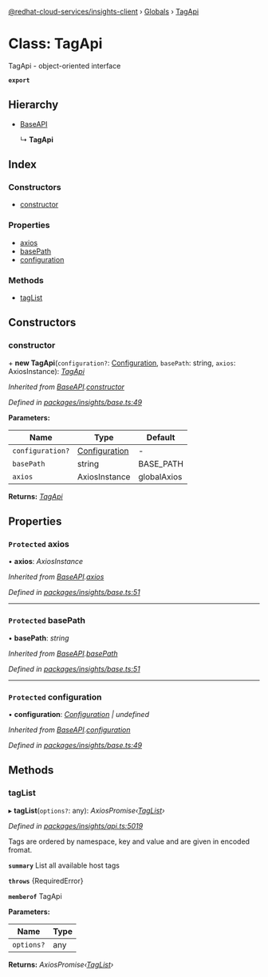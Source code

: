 [@redhat-cloud-services/insights-client](../README.md) › [Globals](../globals.md) › [TagApi](tagapi.md)

# Class: TagApi

TagApi - object-oriented interface

**`export`** 

## Hierarchy

* [BaseAPI](baseapi.md)

  ↳ **TagApi**

## Index

### Constructors

* [constructor](tagapi.md#constructor)

### Properties

* [axios](tagapi.md#protected-axios)
* [basePath](tagapi.md#protected-basepath)
* [configuration](tagapi.md#protected-configuration)

### Methods

* [tagList](tagapi.md#taglist)

## Constructors

###  constructor

\+ **new TagApi**(`configuration?`: [Configuration](configuration.md), `basePath`: string, `axios`: AxiosInstance): *[TagApi](tagapi.md)*

*Inherited from [BaseAPI](baseapi.md).[constructor](baseapi.md#constructor)*

*Defined in [packages/insights/base.ts:49](https://github.com/RedHatInsights/javascript-clients/blob/master/packages/insights/base.ts#L49)*

**Parameters:**

Name | Type | Default |
------ | ------ | ------ |
`configuration?` | [Configuration](configuration.md) | - |
`basePath` | string | BASE_PATH |
`axios` | AxiosInstance | globalAxios |

**Returns:** *[TagApi](tagapi.md)*

## Properties

### `Protected` axios

• **axios**: *AxiosInstance*

*Inherited from [BaseAPI](baseapi.md).[axios](baseapi.md#protected-axios)*

*Defined in [packages/insights/base.ts:51](https://github.com/RedHatInsights/javascript-clients/blob/master/packages/insights/base.ts#L51)*

___

### `Protected` basePath

• **basePath**: *string*

*Inherited from [BaseAPI](baseapi.md).[basePath](baseapi.md#protected-basepath)*

*Defined in [packages/insights/base.ts:51](https://github.com/RedHatInsights/javascript-clients/blob/master/packages/insights/base.ts#L51)*

___

### `Protected` configuration

• **configuration**: *[Configuration](configuration.md) | undefined*

*Inherited from [BaseAPI](baseapi.md).[configuration](baseapi.md#protected-configuration)*

*Defined in [packages/insights/base.ts:49](https://github.com/RedHatInsights/javascript-clients/blob/master/packages/insights/base.ts#L49)*

## Methods

###  tagList

▸ **tagList**(`options?`: any): *AxiosPromise‹[TagList](../interfaces/taglist.md)›*

*Defined in [packages/insights/api.ts:5019](https://github.com/RedHatInsights/javascript-clients/blob/master/packages/insights/api.ts#L5019)*

Tags are ordered by namespace, key and value and are given in encoded fromat.

**`summary`** List all available host tags

**`throws`** {RequiredError}

**`memberof`** TagApi

**Parameters:**

Name | Type |
------ | ------ |
`options?` | any |

**Returns:** *AxiosPromise‹[TagList](../interfaces/taglist.md)›*
